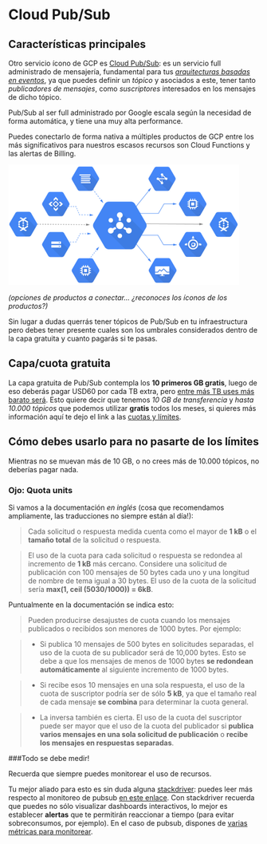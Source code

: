 # Cloud Pub/Sub

## Características principales

Otro servicio ícono de GCP es [Cloud Pub/Sub](https://cloud.google.com/pubsub/): es un servicio full administrado de mensajería, fundamental para tus [_arquitecturas basadas en eventos_](https://es.wikipedia.org/wiki/Arquitectura_dirigida_por_eventos), ya que puedes definir un _tópico_ y asociados a este, tener tanto _publicadores de mensajes_, como _suscriptores_ interesados en los mensajes de dicho tópico.

Pub/Sub al ser full administrado por Google escala según la necesidad de forma automática, y tiene una muy alta performance.

Puedes conectarlo de forma nativa a múltiples productos de GCP entre los más significativos para nuestros escasos recursos son Cloud Functions y las alertas de Billing.

![Pub/Sub](/images/S01/cloud_pubsub/cloud_pubsub_image1.png)

_(opciones de productos a conectar... ¿reconoces los íconos de los productos?)_

Sin lugar a dudas querrás tener tópicos de Pub/Sub  en tu infraestructura pero debes tener presente cuales son los umbrales considerados dentro de la capa gratuita y cuanto pagarás si te pasas.

## Capa/cuota gratuita

La capa gratuita de Pub/Sub contempla los __10 primeros GB gratis__, luego de eso deberás pagar USD60 por cada TB extra, pero [entre más TB uses más barato será](https://cloud.google.com/pubsub/pricing). Esto quiere decir que tenemos _10 GB de transferencia_ y _hasta 10.000 tópicos_ que podemos utilizar __gratis__ todos los meses, si quieres más información aquí te dejo el link a las [cuotas y límites](https://cloud.google.com/pubsub/quotas#resource_limits).

## Cómo debes usarlo para no pasarte de los límites

Mientras no se muevan más de 10 GB, o no crees más de 10.000 tópicos, no deberías pagar nada.

### Ojo: Quota units

Si vamos a la documentación _en inglés_ (cosa que recomendamos ampliamente, las traducciones no siempre están al día!):

<!--- Each measured request or response counts as the greater of 1 kB or the total size of the request or response.
The quota usage for each request or response is rounded up to the nearest 1 kB increment. Consider a publish request with 100 messages of 50 bytes each and a topic name length equal to 30 bytes. The request's quota usage would be max(1, ceil(5030/1000)) = 6kB.--->

> Cada solicitud o respuesta medida cuenta como el mayor de __1 kB__ o el __tamaño total__ de la solicitud o respuesta.

> El uso de la cuota para cada solicitud o respuesta se redondea al incremento de __1 kB__ más cercano. Considere una solicitud de publicación con 100 mensajes de 50 bytes cada uno y una longitud de nombre de tema igual a 30 bytes. El uso de la cuota de la solicitud sería __max(1, ceil (5030/1000)) = 6kB__.
 

Puntualmente en la documentación se indica esto:

<!---
	Quota mismatches can happen when published or received messages are smaller than 1000 bytes. For example:

	If you publish 10 500-byte messages in separate requests, your publisher quota usage will be 10,000 bytes. This is because messages that are smaller than 1000 bytes are automatically rounded up to the next 1000-byte increment.

	If you receive those 10 messages in a single pull response, your subscriber quota usage might be only 5 kB, since the actual size of each message is combined to determine the overall quota.

	The inverse is also true. The subscriber quota usage might be greater than the publisher quota usage if you publish multiple messages in a single publish request or receive the messages in separate Pull requests.
--->

> Pueden producirse desajustes de cuota cuando los mensajes publicados o recibidos son menores de 1000 bytes. Por ejemplo:

>* Si publica 10 mensajes de 500 bytes en solicitudes separadas, el uso de la cuota de su publicador será de 10,000 bytes. Esto se debe a que los mensajes de menos de 1000 bytes __se redondean automáticamente__ al siguiente incremento de 1000 bytes.

>* Si recibe esos 10 mensajes en una sola respuesta, el uso de la cuota de suscriptor podría ser de sólo __5 kB__, ya que el tamaño real de cada mensaje __se combina__ para determinar la cuota general.

>* La inversa también es cierta. El uso de la cuota del suscriptor puede ser mayor que el uso de la cuota del publicador si __publica varios mensajes en una sola solicitud de publicación__ o __recibe los mensajes en respuestas separadas__.

###Todo se debe medir!

Recuerda que siempre puedes monitorear el uso de recursos.

Tu mejor aliado para esto es sin duda alguna [stackdriver](): puedes leer más respecto al monitoreo de pubsub [en este enlace](https://cloud.google.com/pubsub/docs/monitoring). Con stackdriver recuerda que puedes no sólo visualizar dashboards interactivos, lo mejor es establecer __alertas__ que te permitirán reaccionar a tiempo (para evitar sobreconsumos, por ejemplo). En el caso de pubsub, dispones de [varias métricas para monitorear](https://cloud.google.com/monitoring/api/metrics_gcp#gcp-pubsub).